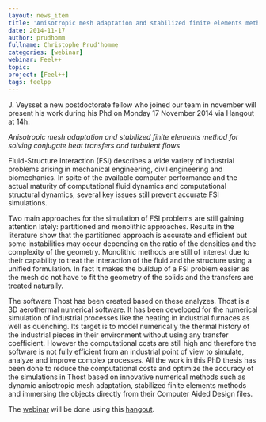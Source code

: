 ```yaml
---
layout: news_item
title: 'Anisotropic mesh adaptation and stabilized finite elements method for solving conjugate heat transfers and turbulent flows'
date: 2014-11-17
author: prudhomm
fullname: Christophe Prud'homme
categories: [webinar]
webinar: Feel++
topic:
project: [Feel++]
tags: feelpp
---
```


J. Veysset a new postdoctorate fellow who joined our team in november
will present his work during his Phd on Monday 17 November 2014 via
Hangout at 14h:

*Anisotropic mesh adaptation and stabilized finite elements method for solving conjugate heat transfers and turbulent flows*

Fluid-Structure Interaction (FSI) describes a wide variety of industrial problems arising in mechanical
engineering, civil engineering and biomechanics. In spite of the available computer performance and the
actual maturity of computational fluid dynamics and computational structural dynamics, several key
issues still prevent accurate FSI simulations.

Two main approaches for the simulation of FSI problems are still gaining attention lately: partitioned and
monolithic approaches. Results in the literature show that the partitioned approach is accurate and
efficient but some instabilities may occur depending on the ratio of the densities and the complexity of
the geometry. Monolithic methods are still of interest due to their capability to treat the interaction of
the fluid and the structure using a unified formulation. In fact it makes the buildup of a FSI problem
easier as the mesh do not have to fit the geometry of the solids and the transfers are treated naturally.

The software Thost has been created based on these analyzes. Thost is a 3D aerothermal numerical
software. It has been developed for the numerical simulation of industrial processes like the heating in
industrial furnaces as well as quenching. Its target is to model numerically the thermal history of the
industrial pieces in their environment without using any transfer coefficient. However the computational
costs are still high and therefore the software is not fully efficient from an industrial point of view to
simulate, analyze and improve complex processes. All the work in this PhD thesis has been done to
reduce the computational costs and optimize the accuracy of the simulations in Thost based on
innovative numerical methods such as dynamic anisotropic mesh adaptation, stabilized finite elements
methods and immersing the objects directly from their Computer Aided Design files.

The [webinar](https://plus.google.com/u/2/events/csh5s8cpli3kqoo8177h92asdb0) will be done using this
[hangout](https://plus.google.com/hangouts/_/event/csh5s8cpli3kqoo8177h92asdb0?authuser=2&hl=fr).
